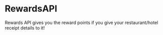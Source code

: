 # RewardsAPI
Rewards API gives you the reward points if you give your restaurant/hotel receipt details to it!
